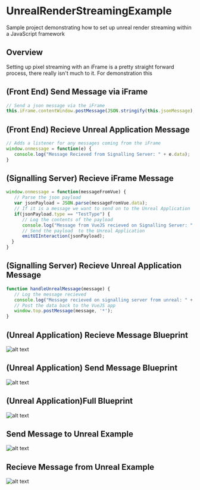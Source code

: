 # UnrealRenderStreamingExample
Sample project demonstrating how to set up unreal render streaming within a JavaScript framework

## Overview
Setting up pixel streaming with an iFrame is a pretty straight forward process, there really isn't much to it.
For demonstration this 

## (Front End) Send Message via iFrame
```javascript
// Send a json message via the iFrame
this.iFrame.contentWindow.postMessage(JSON.stringify(this.jsonMessage),'*');
```

## (Front End) Recieve Unreal Application Message
```javascript
// Adds a listener for any messages coming from the iFrame
window.onmessage = function(e) {
   console.log("Message Recieved from Signalling Server: " + e.data);
}
```

## (Signalling Server) Recieve iFrame Message
```javascript
window.onmessage = function(messageFromVue) {
   // Parse the json payload
   var jsonPayload = JSON.parse(messageFromVue.data);
   // If it is a message we want to send on to the Unreal Application
   if(jsonPayload.type == "TestType") {
      // Log the contents of the payload
      console.log("Message from VueJS recieved on Signalling Server: " + messageFromVue.data);
      // Send the payload  to the Unreal Application
      emitUIInteraction(jsonPayload);
  }
}
```

## (Signalling Server) Recieve Unreal Application Message
```javascript
function handleUnrealMessage(message) {
   // Log the message recieved
   console.log("Message recieved on signalling server from unreal: " + message);
   // Post the data back to the VueJS app
   window.top.postMessage(message, '*');
}
```

## (Unreal Application) Recieve Message Blueprint
![alt text](https://github.com/Slingshot-Simulations/UnrealRenderPixelExample/blob/IFrame-Example/ReferenceImages/UnrealRecieveMessageBP.png "Recieve Message Blueprint")

## (Unreal Application) Send Message Blueprint
![alt text](https://github.com/Slingshot-Simulations/UnrealRenderPixelExample/blob/IFrame-Example/ReferenceImages/UnrealSendMessageBP.png "Send Message Blueprint")

## (Unreal Application)Full Blueprint
![alt text](https://github.com/Slingshot-Simulations/UnrealRenderPixelExample/blob/IFrame-Example/ReferenceImages/UnrealFullBP.png "Full Blueprint")

## Send Message to Unreal Example
![alt text](https://github.com/Slingshot-Simulations/UnrealRenderPixelExample/blob/IFrame-Example/ReferenceImages/FromVue.png "Full Blueprint")

## Recieve Message from Unreal Example
![alt text](https://github.com/Slingshot-Simulations/UnrealRenderPixelExample/blob/IFrame-Example/ReferenceImages/FromUnreal.png "Full Blueprint")
